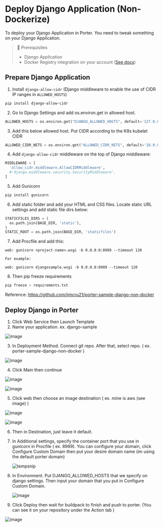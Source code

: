 # Deploy Django Application (Non-Dockerize)

To deploy your Django Application in Porter. You need to tweak something on your Django Application.

> 📘 Prerequisites
> - Django Application
> - Docker Registry integration on your account ([See docs](https://docs.porter.run/docs/linking-an-existing-docker-container-registry))


## Prepare Django Application

1. Install `django-allow-cidr` (Django middleware to enable the use of CIDR IP ranges in `ALLOWED_HOSTS`)
  ```sh
  pip install django-allow-cidr
  ```
2.  Go to Django Settings and add os.environ.get in allowed host.
  ```python
  ALLOWED_HOSTS = os.environ.get("DJANGO_ALLOWED_HOSTS", default='127.0.0.1').split(" ")
  ```
3. Add this below allowed host. Put CIDR according to the K8s kubelet CIDR
  ```python
  ALLOWED_CIDR_NETS = os.environ.get("ALLOWED_CIDR_NETS", default='10.0.0.0/16').split(" ")
  ```
4. Add `django-allow-cidr` middleware on the top of Django middleware:
  ```python
  MIDDLEWARE = [
    'allow_cidr.middleware.AllowCIDRMiddleware',
    #'django.middleware.security.SecurityMiddleware',
  ]
  ```
5. Add Gunicorn
  ```sh
  pip install gunicorn
  ```
6. Add static folder and add your HTML and CSS files. Locate static URL settings and add static file dirs below:
  ```python
  STATICFILES_DIRS = (
    os.path.join(BASE_DIR, 'static'),
  )
  STATIC_ROOT = os.path.join(BASE_DIR, 'staticfiles')
  ```
7. Add Procfile and add this:
  ```
web: gunicorn <project-name>.wsgi -b 0.0.0.0:8989 --timeout 120 
  
For example: 
  
web: gunicorn djangosample.wsgi -b 0.0.0.0:8989 --timeout 120
  ```
8. Then pip freeze requirements
  ```sh
  pip freeze > requirements.txt
  ```
  Reference:
    https://github.com/jimcru21/porter-sample-django-non-docker

## Deploy Django in Porter

1. Click Web Service then Launch Template
2. Name your application. ex. django-sample

  ![image](https://user-images.githubusercontent.com/52728901/118363487-16c41280-b5c7-11eb-8abb-c3065b9bde76.png)
  
3. In Deployment Method. Connect git repo. After that, select repo. ( ex. porter-sample-django-non-docker )

  ![image](https://user-images.githubusercontent.com/52728901/118363563-918d2d80-b5c7-11eb-8d72-200c68132e4e.png)

4. Click Main then continue

  ![image](https://user-images.githubusercontent.com/52728901/118363600-bda8ae80-b5c7-11eb-9ee7-9d6c821b4b34.png)

  ![image](https://user-images.githubusercontent.com/52728901/118363620-cd27f780-b5c7-11eb-8d8e-3b7a5be6ad22.png)

5. Click web then choose an image destination ( ex. mine is aws (see image) )

  ![image](https://user-images.githubusercontent.com/52728901/118363671-0f513900-b5c8-11eb-8592-ce9ba44ea1f3.png)
  
  ![image](https://user-images.githubusercontent.com/52728901/118363692-2db73480-b5c8-11eb-8420-cf05a8cabf44.png)

6. Then in Destination, just leave it default.
7. In Additional settings, specify the container port that you use in gunicorn in Procfile ( ex. 8989). 
   You can configure your domain, click Configure Custom Domain then put your desire domain name (im using the default porter domain)
   
   ![tempsnip](https://user-images.githubusercontent.com/52728901/118364073-8a671f00-b5c9-11eb-9b15-cfe53b1db7bf.png)

8. In Environment. Put DJANGO_ALLOWED_HOSTS that we specify on django settings. Then input your domain that you put in Configure Custom Domain.

    ![image](https://user-images.githubusercontent.com/52728901/118364222-28f38000-b5ca-11eb-9ce3-94b24f3f43b7.png)

9. Click Deploy then wait for buildpack to finish and push to porter. (You can see it on your repository under the Action tab )

  ![image](https://user-images.githubusercontent.com/52728901/118364697-209c4480-b5cc-11eb-8b06-d9a4a1a89143.png)
